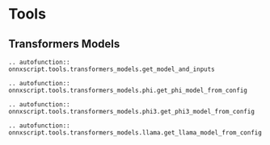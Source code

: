 # Tools

## Transformers Models

```{eval-rst}
.. autofunction:: onnxscript.tools.transformers_models.get_model_and_inputs
```

```{eval-rst}
.. autofunction:: onnxscript.tools.transformers_models.phi.get_phi_model_from_config
```

```{eval-rst}
.. autofunction:: onnxscript.tools.transformers_models.phi3.get_phi3_model_from_config
```

```{eval-rst}
.. autofunction:: onnxscript.tools.transformers_models.llama.get_llama_model_from_config
```
